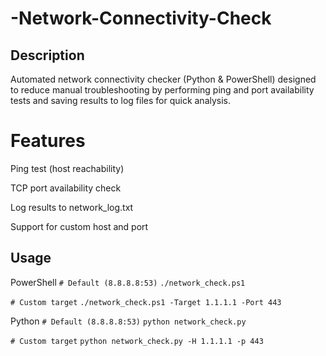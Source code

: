 # -Network-Connectivity-Check

## Description
Automated network connectivity checker (Python & PowerShell) designed to reduce manual troubleshooting by performing ping and port availability tests and saving results to log files for quick analysis.

# Features

Ping test (host reachability)

TCP port availability check

Log results to network_log.txt

Support for custom host and port

## Usage

PowerShell
` # Default (8.8.8.8:53) `
` ./network_check.ps1 `

` # Custom target `
` ./network_check.ps1 -Target 1.1.1.1 -Port 443 `

Python
` # Default (8.8.8.8:53) `
` python network_check.py `

` # Custom target `
` python network_check.py -H 1.1.1.1 -p 443 `
